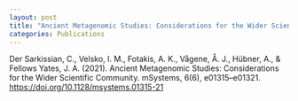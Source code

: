 ```yaml
---
layout: post
title: "Ancient Metagenomic Studies: Considerations for the Wider Scientific Community"
categories: Publications
---
```


Der Sarkissian, C., Velsko, I. M., Fotakis, A. K., Vågene, Å. J., Hübner, A., & Fellows Yates, J. A. (2021). Ancient Metagenomic Studies: Considerations for the Wider Scientific Community. mSystems, 6(6), e01315–e01321. https://doi.org/10.1128/msystems.01315-21